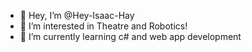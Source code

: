 - 👋 Hey, I’m @Hey-Isaac-Hay
- 👀 I’m interested in Theatre and Robotics!
- 🌱 I’m currently learning c# and web app development

<!---
Hey-Isaac-Hay/Hey-Isaac-Hay is a ✨ special ✨ repository because its `README.md` (this file) appears on your GitHub profile.
You can click the Preview link to take a look at your changes.
--->
